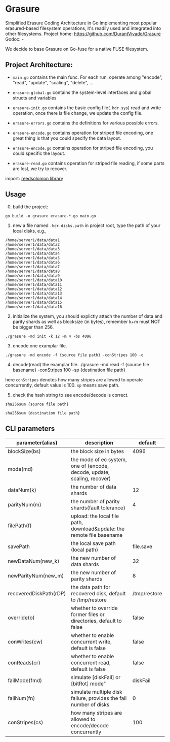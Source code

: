 # Grasure

Simplified Erasure Coding Architecture in Go
Implementing most popular erasured-based filesystem operations, it's readily used and integrated into other filesystems. 
Project home: https://github.com/DurantVivado/Grasure
Godoc: -

We decide to base Grasure on Go-fuse for a native FUSE filesystem.

## Project Architecture:
- `main.go` contains the main func. For each run,  operate among "encode", "read", "update", "scaling", "delete", ...

- `erasure-global.go` contains the system-level interfaces and global structs and variables

- `erasure-init.go` contains the basic config file(`.hdr.sys`) read and write operation, once there is file change, we update the config file.

- `erasure-errors.go` contains the definitions for various possible errors.

- `erasure-encode.go` contains operation for striped file encoding, one great thing is that you could specify the data layout. 

- `erasure-encode.go` contains operation for striped file encoding, you could specific the layout. 

- `erasure-read.go` contains operation for striped file reading, if some parts are lost, we try to recover.

import:
[reedsolomon library](https://github.com/klauspost/reedsolomon)


## Usage
0. build the project:
```
go build -o grasure erasure-*.go main.go
```
1. new a file named `.hdr.disks.path` in project root, type the path of your local disks, e.g.,
```
/home/server1/data/data1
/home/server1/data/data2
/home/server1/data/data3
/home/server1/data/data4
/home/server1/data/data5
/home/server1/data/data6
/home/server1/data/data7
/home/server1/data/data8
/home/server1/data/data9
/home/server1/data/data10
/home/server1/data/data11
/home/server1/data/data12
/home/server1/data/data13
/home/server1/data/data14
/home/server1/data/data15
/home/server1/data/data16
```
2. initialize the system, you should explictly attach the number of data and parity shards as well as blocksize (in bytes), remember k+m must NOT be bigger than 256.
```
./grasure -md init -k 12 -m 4 -bs 4096
```
3. encode one examplar file.
```
./grasure -md encode -f {source file path} -conStripes 100 -o
```

4. decode(read) the examplar file.
./grasure -md read -f {source file basename} -conStripes 100 -sp {destination file path} 

here `conStripes` denotes how many stripes are allowed to operate concurrently, default value is 100. 
`sp` means save path.

5. check the hash string to see encode/decode is correct.

```
sha256sum {source file path}
```
```
sha256sum {destination file path}
```


## CLI parameters

|parameter(alias)|description|default|
|--|--|--|
|blockSize(bs)|the block size in bytes|4096|
|mode(md)|the mode of ec system, one of (encode, decode, update, scaling, recover)||
|dataNum(k)|the number of data shards|12|
|parityNum(m)|the number of parity shards(fault tolerance)|4|
|filePath(f)|upload: the local file path, download&update: the remote file basename||
|savePath|the local save path (local path)|file.save|
|newDataNum(new_k)|the new number of data shards|32|
|newParityNum(new_m)|the new number of parity shards|8|
|recoveredDiskPath(rDP)|the data path for recovered disk, default to /tmp/restore| /tmp/restore|
|override(o)|whether to override former files or directories, default to false|false|
|conWrites(cw)|whether to enable concurrent write, default is false|false|
|conReads(cr)|whether to enable concurrent read, default is false|false|
|failMode(fmd)|simulate [diskFail] or [bitRot] mode"|diskFail|
|failNum(fn)|simulate multiple disk failure, provides the fail number of disks|0|
|conStripes(cs)|how many stripes are allowed to encode/decode concurrently|100|

